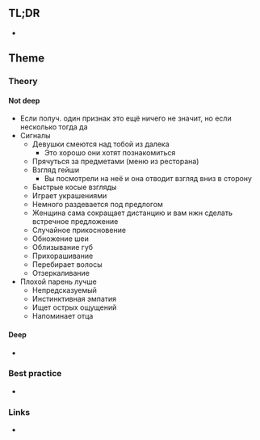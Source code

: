 ## TL;DR
- 

## Theme
### Theory
#### Not deep
- Если получ. один признак это ещё ничего не значит, но если несколько тогда да
- Сигналы
	- Девушки смеются над тобой из далека
		- Это хорошо они хотят познакомиться
	- Прячуться за предметами (меню из ресторана)
	- Взгляд гейши
		- Вы посмотрели на неё и она отводит взгляд вниз в сторону
	- Быстрые косые взгляды
	- Играет украшениями
	- Немного раздевается под предлогом
	- Женщина сама сокращает дистанцию и вам нжн сделать встречное предложение
	- Случайное прикосновение
	- Обножение шеи
	- Облизывание губ
	- Прихорашивание
	- Перебирает волосы
	- Отзеркаливание
- Плохой парень лучше
	- Непредсказуемый
	- Инстинктивная эмпатия
	- Ищет острых ощущений
	- Напоминает отца

#### Deep
- 

### Best practice
- 

### Links
- []()